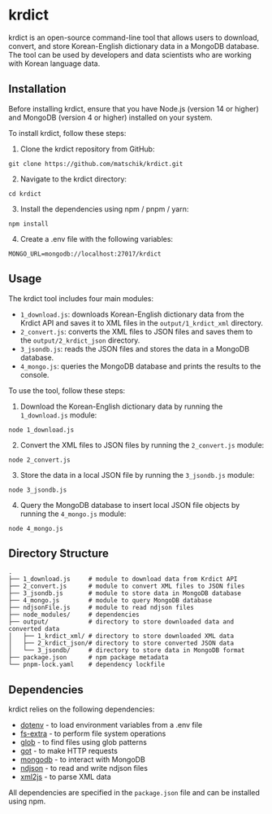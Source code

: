 # krdict

krdict is an open-source command-line tool that allows users to download, convert, and store Korean-English dictionary data in a MongoDB database. The tool can be used by developers and data scientists who are working with Korean language data.

## Installation

Before installing krdict, ensure that you have Node.js (version 14 or higher) and MongoDB (version 4 or higher) installed on your system.

To install krdict, follow these steps:

1. Clone the krdict repository from GitHub:

```
git clone https://github.com/matschik/krdict.git
```

2. Navigate to the krdict directory:

```
cd krdict
```

3. Install the dependencies using npm / pnpm / yarn:

```
npm install
```

4. Create a .env file with the following variables:

```
MONGO_URL=mongodb://localhost:27017/krdict
```

## Usage

The krdict tool includes four main modules:

- `1_download.js`: downloads Korean-English dictionary data from the Krdict API and saves it to XML files in the `output/1_krdict_xml` directory.
- `2_convert.js`: converts the XML files to JSON files and saves them to the `output/2_krdict_json` directory.
- `3_jsondb.js`: reads the JSON files and stores the data in a MongoDB database.
- `4_mongo.js`: queries the MongoDB database and prints the results to the console.

To use the tool, follow these steps:

1. Download the Korean-English dictionary data by running the `1_download.js` module:

```
node 1_download.js
```

2. Convert the XML files to JSON files by running the `2_convert.js` module:

```
node 2_convert.js
```

3. Store the data in a local JSON file by running the `3_jsondb.js` module:

```
node 3_jsondb.js
```

4. Query the MongoDB database to insert local JSON file objects by running the `4_mongo.js` module:

```
node 4_mongo.js
```

## Directory Structure

```
.
├── 1_download.js     # module to download data from Krdict API
├── 2_convert.js      # module to convert XML files to JSON files
├── 3_jsondb.js       # module to store data in MongoDB database
├── 4_mongo.js        # module to query MongoDB database
├── ndjsonFile.js     # module to read ndjson files
├── node_modules/     # dependencies
├── output/           # directory to store downloaded data and converted data
│   ├── 1_krdict_xml/ # directory to store downloaded XML data
│   ├── 2_krdict_json/# directory to store converted JSON data
│   └── 3_jsondb/     # directory to store data in MongoDB format
├── package.json      # npm package metadata
└── pnpm-lock.yaml    # dependency lockfile
```

## Dependencies

krdict relies on the following dependencies:

- [dotenv](https://www.npmjs.com/package/dotenv) - to load environment variables from a .env file
- [fs-extra](https://www.npmjs.com/package/fs-extra) - to perform file system operations
- [glob](https://www.npmjs.com/package/glob) - to find files using glob patterns
- [got](https://www.npmjs.com/package/got) - to make HTTP requests
- [mongodb](https://www.npmjs.com/package/mongodb) - to interact with MongoDB
- [ndjson](https://www.npmjs.com/package/ndjson) - to read and write ndjson files
- [xml2js](https://www.npmjs.com/package/xml2js) - to parse XML data

All dependencies are specified in the `package.json` file and can be installed using npm.
